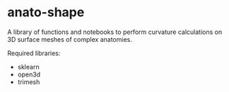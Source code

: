 # anato-shape
A library of functions and notebooks to perform curvature calculations on 3D surface meshes of complex anatomies.

Required libraries:
* sklearn
* open3d
* trimesh
